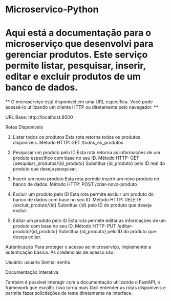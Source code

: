 # Microservico-Python

# Aqui está a documentação para o microserviço que desenvolvi para gerenciar produtos. Este serviço permite listar, pesquisar, inserir, editar e excluir produtos de um banco de dados.

** O microserviço está disponível em uma URL específica. Você pode acessá-lo utilizando um cliente HTTP ou diretamente pelo navegador. **

URL Base:
http://localhost:8000

Rotas Disponíveis

1. Listar todos os produtos
Esta rota retorna todos os produtos disponíveis.
Método HTTP: GET /todos_os_produtos

2. Pesquisar um produto pelo ID
Esta rota retorna as informações de um produto específico com base no seu ID.
Método HTTP: GET /pesquisar_produtos/{id_produto}
Substitua {id_produto} pelo ID real do produto que deseja pesquisar.

3. Inserir um novo produto
Esta rota permite inserir um novo produto no banco de dados.
Método HTTP: POST /criar-novo-produto

4. Excluir um produto pelo ID
Esta rota permite excluir um produto do banco de dados com base no seu ID.
Método HTTP: DELETE /excluir_produto/{id}
Substitua {id} pelo ID do produto que deseja excluir.

5. Editar um produto pelo ID
Esta rota permite editar as informações de um produto com base no seu ID.
Método HTTP: PUT /editar-produto/{id_produto}
Substitua {id_produto} pelo ID do produto que deseja editar.

Autenticação
Para proteger o acesso ao microserviço, implementei a autenticação básica. As credenciais de acesso são:

Usuário: usuario
Senha: senha

Documentação Interativa

Também é possível interagir com a documentação utilizando o FastAPI, o framework que escolhi. Isso torna mais fácil entender as rotas disponíveis e permite fazer solicitações de teste diretamente na interface.
